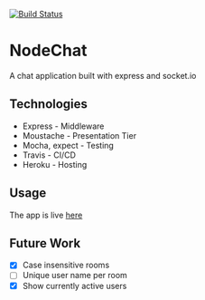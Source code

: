 [![Build Status](https://travis-ci.org/SaiKrishnaMohan7/NodeChat.svg?branch=master)](https://travis-ci.org/SaiKrishnaMohan7/NodeChat)

# NodeChat
A chat application built with express and socket.io

## Technologies
* Express - Middleware
* Moustache - Presentation Tier
* Mocha, expect - Testing
* Travis - CI/CD
* Heroku - Hosting

## Usage
The app is live [here](https://sai-chat.herokuapp.com)

## Future Work
- [x] Case insensitive rooms
- [ ] Unique user name per room
- [x] Show currently active users